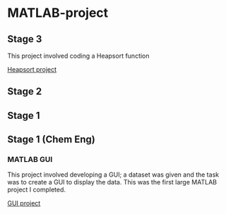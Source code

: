 # MATLAB-project

## Stage 3
This project involved coding a Heapsort function

[Heapsort project](Stage-2/heapsort.m)

## Stage  2



## Stage 1


## Stage 1 (Chem Eng)
### MATLAB GUI 
This project involved developing a GUI; a dataset was given and the task was to create a GUI to display the data. This was the first large MATLAB project I completed. 

[GUI project](GUI.m)
